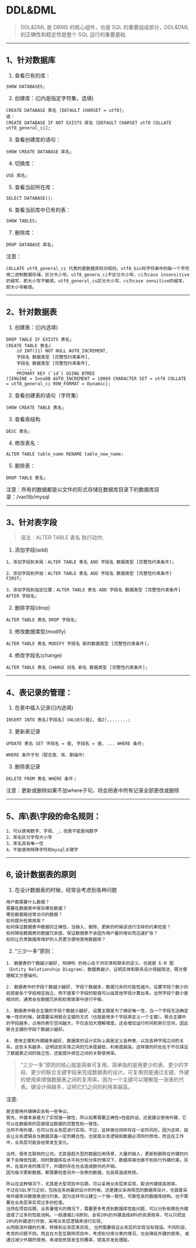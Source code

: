 # DDL&DML
> DDL&DML 是 DBMS 的核心组件，也是 SQL 的重要组成部分，DDL&DML 的正确性和稳定性是整个 SQL 运行的重要基础
---


## 1、针对数据库

1. 查看已有的库：
```
SHOW DATABASES;
```

2. 创建库：([]内是指定字符集，选填)
```
CREATE DATABASE 库名 [DEFAULT CHARSET = utf8]; 
或：
CREATE DATABASE IF NOT EXISTS 库名 [DEFAULT CHARSET utf8 COLLATE utf8_general_ci];
```

3. 查看创建库的语句：
```
SHOW CREATE DATABASE 库名;
```

4. 切换库：
```
USE 库名;
```

5. 查看当前所在库：
```
SELECT DATABASE();
```

6. 查看当前库中已有的表：
```
SHOW TABLES;
```

7. 删除库：
```
DROP DATABASE 库名;
```

注意：
```
COLLATE utf8_general_ci 代表的是数据库校对规则，utf8_bin将字符串中的每一个字符用二进制数据存储，区分大小写。utf8_genera_ci不区分大小写，ci为case insensitive的缩写，即大小写不敏感。utf8_general_cs区分大小写，cs为case sensitive的缩写，即大小写敏感。
```
---


## 2、针对数据表

1. 创建表：([]内选填)
```
DROP TABLE IF EXISTS 表名;
CREATE TABLE 表名(
    id INT(11) NOT NULL AUTO_INCREMENT,
    字段名 数据类型 [完整性约束条件],
    字段名 数据类型 [完整性约束条件],
    .....,
    PRIMARY KEY (`id`) USING BTREE
)[ENGINE = InnoDB AUTO_INCREMENT = 10069 CHARACTER SET = utf8 COLLATE = utf8_general_ci ROW_FORMAT = Dynamic];
```

2. 查看创建表的语句（字符集）
```
SHOW CREATE TABLE 表名;
```

3. 查看表结构
```
DESC 表名;
```

4. 修改表名：
```
ALTER TABLE table_name RENAME table_new_name;
```

5. 删除表：
```
DROP TABLE 表名;
```

注意：所有的数据都是以文件的形式存储在数据库目录下的数据库目录：/var/lib/mysql

---


## 3、针对表字段
> 语法：ALTER TABLE 表名 执行动作;

1. 添加字段(add)
```
1、添加字段到末尾：ALTER TABLE 表名 ADD 字段名 数据类型 [完整性约束条件];

2、添加字段到开始：ALTER TABLE 表名 ADD 字段名 数据类型 [完整性约束条件] FIRST;

3、添加字段到指定位置：ALTER TABLE 表名 ADD 字段名 数据类型 [完整性约束条件] AFTER 字段名;
```

2. 删除字段(drop)
```
ALTER TABLE 表名 DROP 字段名;
```

3. 修改数据类型(modify)
```
ALTER TABLE 表名 MODIFY 字段名 新的数据类型 [完整性约束条件];
```

4. 修改字段名(change)
```
ALTER TABLE 表名 CHANGE 旧名 新名 数据类型 [完整性约束条件];
```
---


## 4、表记录的管理：

1. 在表中插入记录([]内选填)
```
INSERT INTO 表名[字段名] VALUES(值1, 值2),.......;
```

2. 更新表记录
```
UPDATE 表名 SET 字段名 = 值, 字段名 = 值, ... WHERE 条件;

WHERE 条件子句（配合查、改、删操作）
```

3. 删除表记录
```
DELETE FROM 表名 WHERE 条件；
```

注意：更新或删除如果不加where子句，将会把表中所有记录全部更改或删除

---


## 5、库\表\字段的命名规则：
```
1、可以使用数字、字母、_，但是不能是纯数字
2、库名区分字母大小写
3、库名具有唯一性
4、不能使用特殊字符和mysql关键字
```
---


## 6, 设计数据表的原则

1. 在设计数据表的时候，经常会考虑到各种问题
```
用户都需要什么数据？
需要在数据表中保存哪些数据？
哪些数据是经常访问的数据？
如何提升检索效率？
如何保证数据表中数据的正确性，当插入、删除、更新的时候该进行怎样的约束检查？
如何降低数据表的数据冗余度，保证数据表不会因为用户量的增长而迅速扩张？
如何让负责数据库维护的人员更方便地使用数据库？
```

2. “三少一多”原则：
```
1. 数据表的个数越少越好, RDBMS 的核心在于对实体和联系的定义，也就是 E-R 图（Entity Relationship Diagram），数据表越少，证明实体和联系设计得越简洁，既方便理解又方便操作。

2. 数据表中的字段个数越少越好, 字段个数越多，数据冗余的可能性越大。设置字段个数少的前提是各个字段相互独立，而不是某个字段的取值可以由其他字段计算出来。当然字段个数少是相对的，通常会在数据冗余和检索效率中进行平衡。

3. 数据表中联合主键的字段个数越少越好, 设置主键是为了确定唯一性，当一个字段无法确定唯一性的时候，就需要采用联合主键的方式（也就是用多个字段来定义一个主键）。联合主键中的字段越多，占用的索引空间越大，不仅会加大理解难度，还会增加运行时间和索引空间，因此联合主键的字段个数越少越好。

4. 使用主键和外键越多越好, 数据库的设计实际上就是定义各种表，以及各种字段之间的关系。这些关系越多，证明这些实体之间的冗余度越低，利用度越高。这样做的好处在于不仅保证了数据表之间的独立性，还能提升相互之间的关联使用率。
```

> “三少一多”原则的核心就是简单可复用。简单指的是用更少的表、更少的字段、更少的联合主键字段来完成数据表的设计。可复用则是通过主键、外键的使用来增强数据表之间的复用率。因为一个主键可以理解是一张表的代表。键设计得越多，证明它们之间的利用率越高。

注意:
```
是否使用外键确实会有一些争议。
首先，外键本身是为了实现强一致性，所以如果需要正确性>性能的话，还是建议使用外键，它可以在数据库的层面保证数据的完整性和一致性。
当然不用外键，也可以在业务层进行实现。不过，这样做也同样存在一定的风险，因为这样，就会让业务逻辑会与数据具备一定的耦合性。也就是业务逻辑和数据必须同时修改。而且在工作中，业务层可能会经常发生变化。

当然，很多互联网的公司，尤其是超大型的数据应用场景，大量的插入，更新和删除在外键的约束下会降低性能，同时数据库在水平拆分和分库的情况下，数据库端也做不到执行外键约束。另外，在高并发的情况下，外键的存在也会造成额外的开销。
因为每次更新数据，都需要检查另外一张表的数据，也容易造成死锁。

所以在这种情况下，尤其是大型项目中后期，可以采用业务层来实现，取消外键提高效率。
不过在SQL学习之初，包括在系统最初设计的时候，还是建议采用规范的数据库设计，也就是采用外键来对数据表进行约束。因为这样可以建立一个强一致性，可靠性高的数据库结构，也不需要在业务层来实现过多的检查。
当然在项目后期，业务量增大的情况下，需要更多考虑到数据库性能问题，可以分析有哪些外键造成了过多的性能消耗。一般遵循2/8原则，会有20%的外键造成80%的资源效率，可以只把这20%的外键进行开放，采用业务层逻辑来进行实现, 
从而取消外键的约束，转移到业务层来实现, 当然需要保证业务层的实现没有错误。不同阶段，考虑的问题不同。而且在大型互联网项目中，考虑到分库分表的情况，也会降低外键的使用, 或通过减少外键的使用，来减低死锁发生的概率，提高并发处理能。
```
